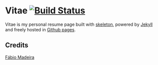 # Vitae [![Build Status](https://travis-ci.org/Javirln/vitae.svg?branch=master)](https://travis-ci.org/Javirln/vitae)
Vitae is my personal resume page built with [skeleton](http://getskeleton.com/), powered by [Jekyll](http://jekyllrb.com/) and freely
hosted in [Github pages](https://pages.github.com/).

## Credits
[Fábio Madeira](https://github.com/biomadeira)
